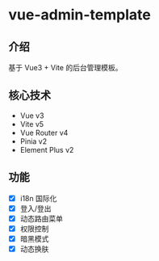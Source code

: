 # vue-admin-template

## 介绍

基于 Vue3 + Vite 的后台管理模板。

## 核心技术

- Vue v3
- Vite v5
- Vue Router v4
- Pinia v2
- Element Plus v2

## 功能

- [x] i18n 国际化
- [x] 登入/登出
- [x] 动态路由菜单
- [x] 权限控制
- [x] 暗黑模式
- [x] 动态换肤
